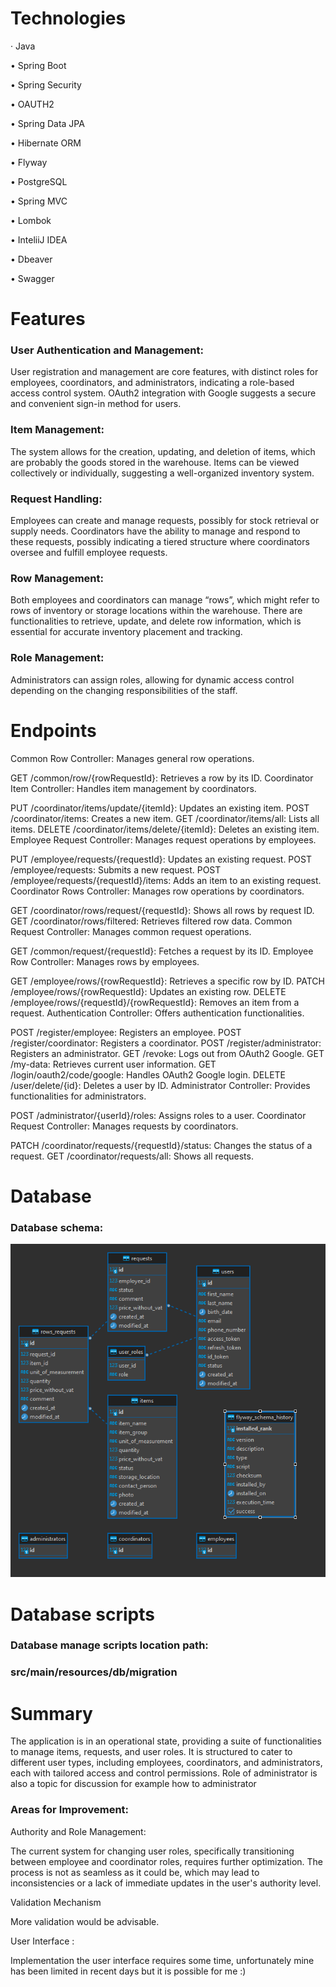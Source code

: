 
# Technologies
· Java

• Spring Boot

• Spring Security

• OAUTH2

• Spring Data JPA

• Hibernate ORM

• Flyway

• PostgreSQL

• Spring MVC

• Lombok

• InteliiJ IDEA

• Dbeaver

• Swagger

# Features

### User Authentication and Management:
User registration and management are core features, with distinct roles for employees, coordinators, and administrators, indicating a role-based access control system.
OAuth2 integration with Google suggests a secure and convenient sign-in method for users.
### Item Management:
The system allows for the creation, updating, and deletion of items, which are probably the goods stored in the warehouse.
Items can be viewed collectively or individually, suggesting a well-organized inventory system.
### Request Handling:
Employees can create and manage requests, possibly for stock retrieval or supply needs.
Coordinators have the ability to manage and respond to these requests, possibly indicating a tiered structure where coordinators oversee and fulfill employee requests.
### Row Management:
Both employees and coordinators can manage “rows”, which might refer to rows of inventory or storage locations within the warehouse.
There are functionalities to retrieve, update, and delete row information, which is essential for accurate inventory placement and tracking.
### Role Management:
Administrators can assign roles, allowing for dynamic access control depending on the changing responsibilities of the staff.

# Endpoints
Common Row Controller: Manages general row operations.

GET /common/row/{rowRequestId}: Retrieves a row by its ID.
Coordinator Item Controller: Handles item management by coordinators.

PUT /coordinator/items/update/{itemId}: Updates an existing item.
POST /coordinator/items: Creates a new item.
GET /coordinator/items/all: Lists all items.
DELETE /coordinator/items/delete/{itemId}: Deletes an existing item.
Employee Request Controller: Manages request operations by employees.

PUT /employee/requests/{requestId}: Updates an existing request.
POST /employee/requests: Submits a new request.
POST /employee/requests/{requestId}/items: Adds an item to an existing request.
Coordinator Rows Controller: Manages row operations by coordinators.

GET /coordinator/rows/request/{requestId}: Shows all rows by request ID.
GET /coordinator/rows/filtered: Retrieves filtered row data.
Common Request Controller: Manages common request operations.

GET /common/request/{requestId}: Fetches a request by its ID.
Employee Row Controller: Manages rows by employees.

GET /employee/rows/{rowRequestId}: Retrieves a specific row by ID.
PATCH /employee/rows/{rowRequestId}: Updates an existing row.
DELETE /employee/rows/{requestId}/{rowRequestId}: Removes an item from a request.
Authentication Controller: Offers authentication functionalities.

POST /register/employee: Registers an employee.
POST /register/coordinator: Registers a coordinator.
POST /register/administrator: Registers an administrator.
GET /revoke: Logs out from OAuth2 Google.
GET /my-data: Retrieves current user information.
GET /login/oauth2/code/google: Handles OAuth2 Google login.
DELETE /user/delete/{id}: Deletes a user by ID.
Administrator Controller: Provides functionalities for administrators.

POST /administrator/{userId}/roles: Assigns roles to a user.
Coordinator Request Controller: Manages requests by coordinators.

PATCH /coordinator/requests/{requestId}/status: Changes the status of a request.
GET /coordinator/requests/all: Shows all requests.

# Database
### Database schema: 

![Alt Text](docs/db_schema.png)

# Database scripts

### Database manage scripts location path:

### src/main/resources/db/migration

# Summary

The application is in an operational state, providing a suite of functionalities to manage items, requests, and user roles. It is structured to cater to different user types, including employees, coordinators, and administrators, each with tailored access and control permissions.
Role of administrator is also a topic for discussion for example how to administrator

### Areas for Improvement:

Authority and Role Management:

The current system for changing user roles, specifically transitioning between employee and coordinator roles, requires further optimization. The process is not as seamless as it could be, which may lead to inconsistencies or a lack of immediate updates in the user's authority level.

Validation Mechanism

More  validation would be advisable.

User Interface :

Implementation the user interface requires some time, unfortunately mine has been limited in recent days but it is possible for me :)




